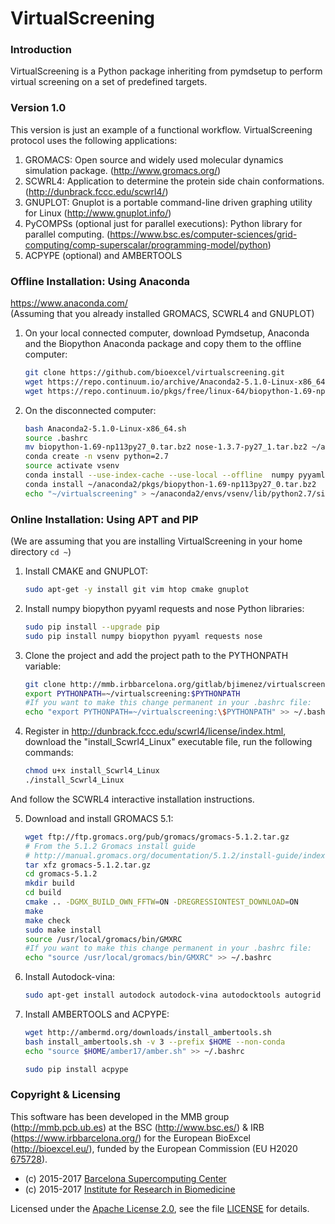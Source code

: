 # VirtualScreening

### Introduction
VirtualScreening is a Python package inheriting from pymdsetup to perform virtual screening 
on a set of predefined targets.

### Version 1.0
This version is just an example of a functional workflow.
VirtualScreening protocol uses the following applications:

1. GROMACS: Open source and widely used molecular dynamics simulation package.
(http://www.gromacs.org/)
2. SCWRL4: Application to determine the protein side chain conformations.
(http://dunbrack.fccc.edu/scwrl4/)
3. GNUPLOT: Gnuplot is a portable command-line driven graphing utility for
Linux (http://www.gnuplot.info/)
4. PyCOMPSs (optional just for parallel executions): Python library for parallel computing.
(https://www.bsc.es/computer-sciences/grid-computing/comp-superscalar/programming-model/python)
5. ACPYPE (optional) and AMBERTOOLS

### Offline Installation: Using Anaconda
https://www.anaconda.com/  
(Assuming that you already installed GROMACS, SCWRL4 and GNUPLOT)

1. On your local connected computer, download Pymdsetup, Anaconda and the Biopython Anaconda package and copy them to the offline computer:

    ```bash
    git clone https://github.com/bioexcel/virtualscreening.git
    wget https://repo.continuum.io/archive/Anaconda2-5.1.0-Linux-x86_64.sh
    wget https://repo.continuum.io/pkgs/free/linux-64/biopython-1.69-np113py27_0.tar.bz2
    ```

2. On the disconnected computer:

    ```bash
    bash Anaconda2-5.1.0-Linux-x86_64.sh
    source .bashrc
    mv biopython-1.69-np113py27_0.tar.bz2 nose-1.3.7-py27_1.tar.bz2 ~/anaconda2/pkgs/
    conda create -n vsenv python=2.7
    source activate vsenv
    conda install --use-index-cache --use-local --offline  numpy pyyaml requests nose
    conda install ~/anaconda2/pkgs/biopython-1.69-np113py27_0.tar.bz2
    echo "~/virtualscreening" > ~/anaconda2/envs/vsenv/lib/python2.7/site-packages/virtualscreening.pth
    ```

### Online Installation: Using APT and PIP

(We are assuming that you are installing VirtualScreening in your home directory `cd ~`)

1. Install CMAKE and GNUPLOT:

    ```bash
    sudo apt-get -y install git vim htop cmake gnuplot
    ```

2. Install numpy biopython pyyaml requests and nose Python libraries:

    ```bash
    sudo pip install --upgrade pip
    sudo pip install numpy biopython pyyaml requests nose
    ```
3. Clone the project and add the project path to the PYTHONPATH variable:

    ```bash
    git clone http://mmb.irbbarcelona.org/gitlab/bjimenez/virtualscreening.git
    export PYTHONPATH=~/virtualscreening:$PYTHONPATH
    #If you want to make this change permanent in your .bashrc file:
    echo "export PYTHONPATH=~/virtualscreening:\$PYTHONPATH" >> ~/.bashrc
    ```
4. Register in http://dunbrack.fccc.edu/scwrl4/license/index.html, download
the "install_Scwrl4_Linux" executable file, run the following commands:

    ```bash
    chmod u+x install_Scwrl4_Linux
    ./install_Scwrl4_Linux
    ```
And follow the SCWRL4 interactive installation instructions.

5. Download and install GROMACS 5.1:

    ```bash
    wget ftp://ftp.gromacs.org/pub/gromacs/gromacs-5.1.2.tar.gz
    # From the 5.1.2 Gromacs install guide
    # http://manual.gromacs.org/documentation/5.1.2/install-guide/index.html
    tar xfz gromacs-5.1.2.tar.gz
    cd gromacs-5.1.2
    mkdir build
    cd build
    cmake .. -DGMX_BUILD_OWN_FFTW=ON -DREGRESSIONTEST_DOWNLOAD=ON
    make
    make check
    sudo make install
    source /usr/local/gromacs/bin/GMXRC
    #If you want to make this change permanent in your .bashrc file:
    echo "source /usr/local/gromacs/bin/GMXRC" >> ~/.bashrc
    ```

6. Install Autodock-vina:

    ```bash
    sudo apt-get install autodock autodock-vina autodocktools autogrid
    ```

7. Install AMBERTOOLS and ACPYPE:

    ```bash
    wget http://ambermd.org/downloads/install_ambertools.sh 
    bash install_ambertools.sh -v 3 --prefix $HOME --non-conda 
    echo "source $HOME/amber17/amber.sh" >> ~/.bashrc

    sudo pip install acpype
    ```


### Copyright & Licensing
This software has been developed in the MMB group (http://mmb.pcb.ub.es) at the
BSC (http://www.bsc.es/) & IRB (https://www.irbbarcelona.org/) for the European BioExcel (http://bioexcel.eu/), funded by the European Commission
(EU H2020 [675728](http://cordis.europa.eu/projects/675728)).

* (c) 2015-2017 [Barcelona Supercomputing Center](https://www.bsc.es/)
* (c) 2015-2017 [Institute for Research in Biomedicine](https://www.irbbarcelona.org/)

Licensed under the
[Apache License 2.0](https://www.apache.org/licenses/LICENSE-2.0), see the file
[LICENSE](LICENSE) for details.

